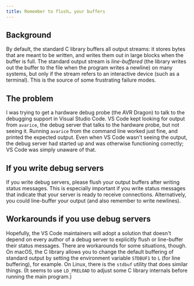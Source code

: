 ```yaml
---
title: Remember to flush… your buffers
---
```


## Background

By default, the standard C library buffers all output streams: it stores bytes that are meant to be written, and writes them out in large blocks when the buffer is full.
The standard output stream is *line-buffered* (the library writes out the buffer to the file when the program writes a newline) on many systems, but only if the stream refers to an interactive device (such as a terminal).
This is the source of some frustrating failure modes.

## The problem

I was trying to get a hardware debug probe (the AVR Dragon) to talk to the debugging support in Visual Studio Code.
VS Code kept looking for output from `avarice`, the debug server that talks to the hardware probe, but not seeing it.
Running `avarice` from the command line worked just fine, and printed the expected output.
Even when VS Code wasn't seeing the output, the debug server had started up and was otherwise functioning correctly; VS Code was simply unaware of that.

## If you write debug servers

If you write debug servers, please flush your output buffers after writing status messages.
This is especially important if you write status messages that indicate that your server is ready to receive connections.
Alternatively, you could line-buffer your output (and also remember to write newlines).

## Workarounds if you use debug servers

Hopefully, the VS Code maintainers will adopt a solution that doesn't depend on every author of a debug server to explicitly flush or line-buffer their status messages.
There are workarounds for some situations, though.
On macOS, the C library allows you to change the default buffering of standard output by setting the environment variable `STDBUF1` to `L` (for line buffering), for example.
On Linux, there is the `stdbuf` utility that does similar things.
(It seems to use `LD_PRELOAD` to adjust some C library internals before running the main program.)
